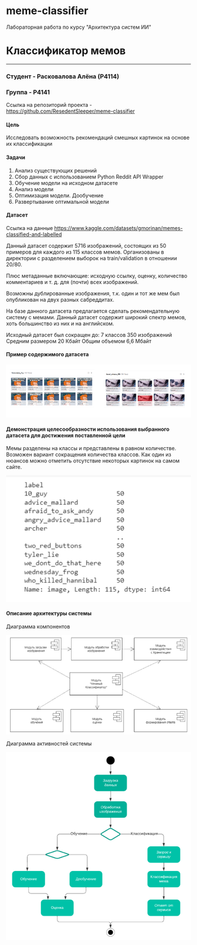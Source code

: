 # meme-classifier
Лабораторная работа по курсу "Архитектура систем ИИ"

# Классификатор мемов
-----
### Студент - Расковалова Алёна (P4114)
### Группа - P4141

Ссылка на репозиторий проекта - https://github.com/ResedentSleeper/meme-classifier

#### Цель
Исследовать возможность рекомендаций смешных картинок на основе их классификации

#### Задачи
1. Анализ существующих решений
2. Сбор данных с использованием Python Reddit API Wrapper 
3. Обучение модели на исходном датасете
4. Анализ модели 
5. Оптимизация модели. Дообучение 
6. Развертывание оптимальной модели

#### Датасет

Ссылка на данные https://www.kaggle.com/datasets/gmorinan/memes-classified-and-labelled

Данный датасет содержит 5716 изображений, состоящих из 50 примеров для каждого из 115 классов мемов. Организованы в директории с разделением выборок на train/validation в отношении 20/80. 

Плюс метаданные включающие:  исходную ссылку, оценку, количество комментариев и т. д. для (почти) всех изображений. 

Возможны дублированные изображения, т.к. один и тот же мем был опубликован на двух разных сабреддитах. 

На базе данного датасета предлагается сделать рекомендательную систему с мемами. Данный датасет содержит широкий спектр мемов, хоть большинство из них и на английском. 

Исходный датасет был сокращен до: 
7 классов 
350 изображений 
Средним размером 20 Кбайт
Общим объемом 6,6 Мбайт

#### Пример содержимого датасета

![Рисунок 1. Пример содержимого датасета](./imgs/img_2.png) 

#### Демонстрация целесообразности использования выбранного датасета для достижения поставленной цели

Мемы разделены на классы и представлены в равном количестве. Возможен вариант сокращения количества классов. 
Как один из нюансов можно отметить отсутствие некоторых картинок на самом сайте. 

![Рисунок 2. Распределение по классам](./imgs/img_1.png) 

#### Описание архитектуры системы 

Диаграмма компонентов

![Рисунок 3. Диаграмма компонентов](./imgs/img_3.png) 

Диаграмма активностей системы

![Рисунок 4. Диаграмма активностей системы](./imgs/img_4.png) 

